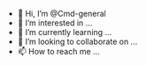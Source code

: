 - 👋 Hi, I’m @Cmd-general
- 👀 I’m interested in ...
- 🌱 I’m currently learning ...
- 💞️ I’m looking to collaborate on ...
- 📫 How to reach me ...

<!---
Cmd-general/Cmd-general is a ✨ special ✨ repository because its `README.md` (this file) appears on your GitHub profile.
You can click the Preview link to take a look at your changes.
--->
